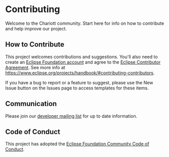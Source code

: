 # Contributing

Welcome to the Chariott community. Start here for info on how to contribute and help improve our project.

## How to Contribute

This project welcomes contributions and suggestions.
You'll also need to create an [Eclipse Foundation account](https://accounts.eclipse.org/) and agree to the [Eclipse Contributor Agreement](https://www.eclipse.org/legal/ECA.php). See more info at <https://www.eclipse.org/projects/handbook/#contributing-contributors>.

If you have a bug to report or a feature to suggest, please use the New Issue button on the Issues page to access templates for these items.

## Communication

Please join our [developer mailing list](https://accounts.eclipse.org/mailing-list/chariott-dev) for up to date information.

## Code of Conduct

This project has adopted the [Eclipse Foundation Community Code of Conduct](https://raw.githubusercontent.com/eclipse/.github/master/CODE_OF_CONDUCT.md).
